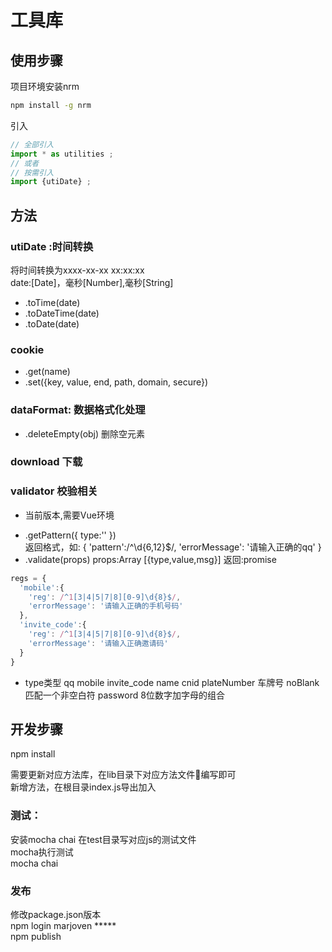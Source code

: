 # 工具库

## 使用步骤

项目环境安装nrm  

```sh
npm install -g nrm    
```

引入

```javascript
// 全部引入
import * as utilities ;
// 或者
// 按需引入
import {utiDate} ;
```

## 方法

### utiDate :时间转换

将时间转换为xxxx-xx-xx xx:xx:xx  
date:[Date]，毫秒[Number],毫秒[String]

* .toTime(date)
* .toDateTime(date)
* .toDate(date)



### cookie 

* .get(name)
* .set({key, value, end, path, domain, secure})

### dataFormat: 数据格式化处理

* .deleteEmpty(obj) 删除空元素

### download 下载

### validator 校验相关

- 当前版本,需要Vue环境 

* .getPattern({
      type:''
   })  
返回格式，如:
{
  'pattern':/^\d{6,12}$/,
  'errorMessage': '请输入正确的qq'
}
* .validate(props)
props:Array [{type,value,msg}]
返回:promise

```javascript
regs = {
  'mobile':{
    'reg': /^1[3|4|5|7|8][0-9]\d{8}$/,
    'errorMessage': '请输入正确的手机号码'
  },
  'invite_code':{
    'reg': /^1[3|4|5|7|8][0-9]\d{8}$/,
    'errorMessage': '请输入正确邀请码'
  }
}  
```

* type类型
qq
mobile
invite_code
name
cnid
plateNumber 车牌号
noBlank 匹配一个非空白符
password 8位数字加字母的组合


## 开发步骤

npm install

需要更新对应方法库，在lib目录下对应方法文件编写即可  
新增方法，在根目录index.js导出加入

### 测试：

安装mocha chai
在test目录写对应js的测试文件  
mocha执行测试  
mocha
chai

### 发布

修改package.json版本  
npm login  marjoven  *****  
npm publish